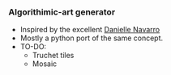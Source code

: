 
### Algorithimic-art generator

- Inspired by the excellent [Danielle Navarro](https://blog.djnavarro.net/posts/2024-12-23_art-from-code-6/)
- Mostly a python port of the same concept.
- TO-DO:
  - Truchet tiles
  - Mosaic
